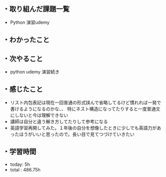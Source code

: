 ## ・取り組んだ課題一覧
- Python 演習udemy 


## ・わかったこと


## ・次やること
- python udemy 演習続き

## ・感じたこと
- リスト内包表記は現在一回普通の形式挟んで省略してるけど慣れれば一発で書けるようになるのかな、、
特にネスト構造になってたりすると一度普通文にしないと今は理解できない
- 講師は自分と違う解き方してたりして参考になる
- 英語学習再開してみた。１年後の自分を想像したときに少しでも英語力があったほうがいいと思ったので。長い目で見てつづけていきたい

## ・学習時間
- today:   5h
- total  : 486.75h
